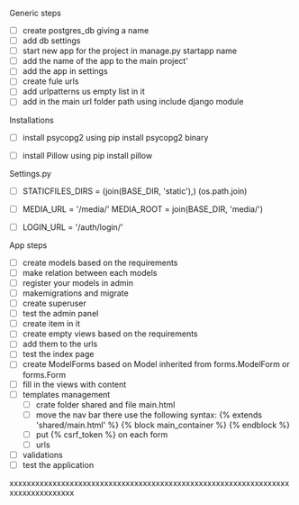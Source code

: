 Generic steps

* [ ]  create postgres_db giving a name 
* [ ]  add db settings
* [ ]  start new app for the project in manage.py startapp name
* [ ]  add the name of the app to the main project'
* [ ]  add the app in settings
* [ ]  create fule urls 
* [ ]  add urlpatterns us empty list in it
* [ ]  add in the main url folder path using include django module

Installations
* [ ]  install psycopg2 using pip install psycopg2 binary
* [ ]  install Pillow using pip install pillow


Settings.py 

* [ ] STATICFILES_DIRS = (join(BASE_DIR, 'static'),)
        (os.path.join)

* [ ] MEDIA_URL = '/media/'
        MEDIA_ROOT = join(BASE_DIR, 'media/')
  
* [ ] LOGIN_URL = '/auth/login/'
  

App steps

* [ ] create models based on the requirements
* [ ] make relation between each models
* [ ] register your models in admin
* [ ] makemigrations and migrate
* [ ] create superuser
* [ ] test the admin panel
* [ ] create item in it
* [ ] create empty views based on the requirements
* [ ] add them to the urls
* [ ] test the index page
* [ ] create ModelForms based on Model
    inherited from forms.ModelForm or forms.Form
* [ ] fill in the views with content
* [ ] templates management
    * [ ] crate folder shared and file main.html
    * [ ] move the nav bar there
        use the following syntax:
            {% extends 'shared/main.html' %}
        {% block main_container %}
        {% endblock %}
    * [ ] put {% csrf_token %} on each form
    * [ ] urls
* [ ] validations
* [ ] test the application

xxxxxxxxxxxxxxxxxxxxxxxxxxxxxxxxxxxxxxxxxxxxxxxxxxxxxxxxxxxxxxxxxxxxxxxxxxxxxxxx


